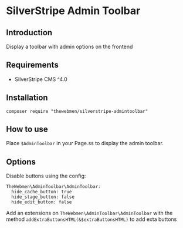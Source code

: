 # SilverStripe Admin Toolbar

## Introduction

Display a toolbar with admin options on the frontend

## Requirements

* SilverStripe CMS ^4.0

## Installation

```
composer require "thewebmen/silverstripe-admintoolbar"
```

## How to use
Place `$AdminToolbar` in your Page.ss to display the admin toolbar.

## Options
Disable buttons using the config:

```
TheWebmen\AdminToolbar\AdminToolbar:
  hide_cache_button: true
  hide_stage_button: false
  hide_edit_button: false
````

Add an extensions on `TheWebmen\AdminToolbar\AdminToolbar` with the method `addExtraButtonsHTML(&$extraButtonsHTML)` to add exta buttons


